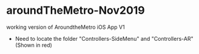 # aroundTheMetro-Nov2019
working version of AroundtheMetro iOS App V1


- Need to locate the folder "Controllers-SideMenu" and "Controllers-AR" (Shown in red)
